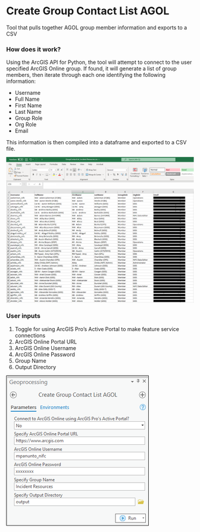 # Create Group Contact List AGOL

Tool that pulls together AGOL group member information and exports to a CSV

### How does it work?

Using the ArcGIS API for Python, the tool will attempt to connect to the user specified ArcGIS Online group. If found, it will generate a list of group members, then iterate through each one identifying the following information:

- Username
- Full Name
- First Name
- Last Name
- Group Role
- Org Role
- Email

This information is then compiled into a dataframe and exported to a CSV file.

![screenshot_CreateGroupMemberListAGOL_2.png](/docs/screenshot_CreateGroupContactListAGOL_2.png?raw=true)

### User inputs

1.	Toggle for using ArcGIS Pro’s Active Portal to make feature service connections
2.	ArcGIS Online Portal URL
3.	ArcGIS Online Username
4.	ArcGIS Online Password
5.	Group Name
6.	Output Directory

![screenshot_CreateGroupMemberListAGOL_1.png](/docs/screenshot_CreateGroupContactListAGOL_1.png?raw=true)
